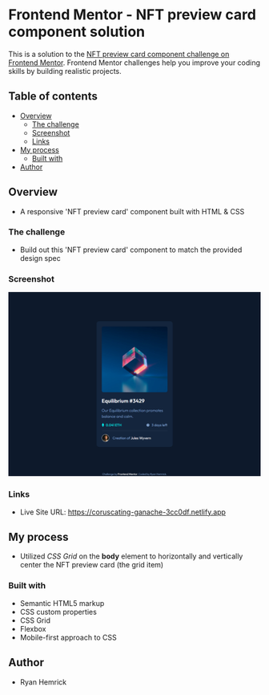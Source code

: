 # Frontend Mentor - NFT preview card component solution

This is a solution to the [NFT preview card component challenge on Frontend Mentor](https://www.frontendmentor.io/challenges/nft-preview-card-component-SbdUL_w0U). Frontend Mentor challenges help you improve your coding skills by building realistic projects. 


## Table of contents

- [Overview](#overview)
  - [The challenge](#the-challenge)
  - [Screenshot](#screenshot)
  - [Links](#links)
- [My process](#my-process)
  - [Built with](#built-with)
- [Author](#author)


## Overview
- A responsive 'NFT preview card' component built with HTML & CSS


### The challenge
- Build out this 'NFT preview card' component to match the provided design spec


### Screenshot
![](./screenshot.png)


### Links
- Live Site URL: https://coruscating-ganache-3cc0df.netlify.app


## My process
- Utilized *CSS Grid* on the **body** element to horizontally and vertically center the NFT preview card (the grid item)
 

### Built with
- Semantic HTML5 markup
- CSS custom properties
- CSS Grid
- Flexbox
- Mobile-first approach to CSS


## Author
- Ryan Hemrick